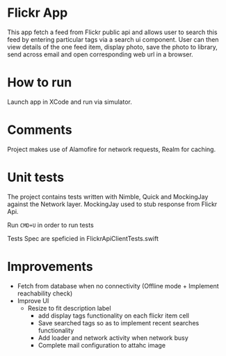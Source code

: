 # Flickr App

This app fetch a feed from Flickr public api and allows user to search this feed by entering particular tags via a search ui component.
User can then view details of the one feed item, display photo, save the photo to library, send across email and open corresponding web url in
a browser.

# How to run

Launch app in XCode and run via simulator.

# Comments

Project makes use of Alamofire for network requests, Realm for caching.


# Unit tests

The project contains tests written with Nimble, Quick and MockingJay against the Network layer. MockingJay used to stub response from Flickr Api.

Run `CMD+U` in order to run tests

Tests Spec are speficied in FlickrApiClientTests.swift

# Improvements

- Fetch from database when no connectivity (Offline mode + Implement reachability check)
- Improve UI
  - Resize to fit description label
	- add display tags functionality on each flickr item cell
	- Save searched tags so as to implement recent searches functionality
	- Add loader and network activity when network busy
	- Complete mail configuration to attahc image
	